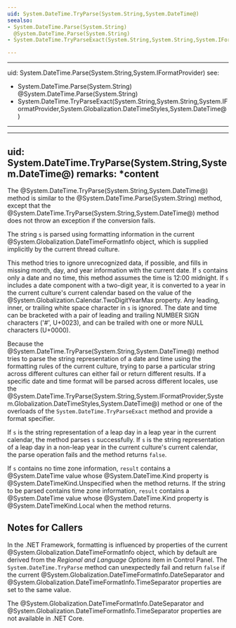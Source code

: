 ```yaml
---
uid: System.DateTime.TryParse(System.String,System.DateTime@)
seealso:
- System.DateTime.Parse(System.String)
  @System.DateTime.Parse(System.String)
- System.DateTime.TryParseExact(System.String,System.String,System.IFormatProvider,System.Globalization.DateTimeStyles,System.DateTime@)

---
```


---
uid: System.DateTime.Parse(System.String,System.IFormatProvider)
see:
- System.DateTime.Parse(System.String)
  @System.DateTime.Parse(System.String)
- System.DateTime.TryParseExact(System.String,System.String,System.IFormatProvider,System.Globalization.DateTimeStyles,System.DateTime@)

---

---
uid: System.DateTime.TryParse(System.String,System.DateTime@)
remarks: *content
---
The @System.DateTime.TryParse(System.String,System.DateTime@) method is similar to the @System.DateTime.Parse(System.String) method, except that the @System.DateTime.TryParse(System.String,System.DateTime@) method does not throw an exception if the conversion fails.

The string `s` is parsed using formatting information in the current @System.Globalization.DateTimeFormatInfo object, which is supplied implicitly by the current thread culture.

This method tries to ignore unrecognized data, if possible, and fills in missing month, day, and year information with the current date. If `s` contains only a date and no time, this method assumes the time is 12:00 midnight. If `s` includes a date component with a two-digit year, it is converted to a year in the current culture's current calendar based on the value of the @System.Globalization.Calendar.TwoDigitYearMax property. Any leading, inner, or trailing white space character in `s` is ignored. The date and time can be bracketed with a pair of leading and trailing NUMBER SIGN characters ('#', U+0023), and can be trailed with one or more NULL characters (U+0000).

Because the @System.DateTime.TryParse(System.String,System.DateTime@) method tries to parse the string representation of a date and time using the formatting rules of the current culture, trying to parse a particular string across different cultures can either fail or return different results. If a specific date and time format will be parsed across different locales, use the @System.DateTime.TryParse(System.String,System.IFormatProvider,System.Globalization.DateTimeStyles,System.DateTime@) method or one of the overloads of the `System.DateTime.TryParseExact` method and provide a format specifier.

If `s` is the string representation of a leap day in a leap year in the current calendar, the method parses `s` successfully. If `s` is the string representation of a leap day in a non-leap year in the current culture's current calendar, the parse operation fails and the method returns `false`.

If `s` contains no time zone information, `result` contains a @System.DateTime value whose @System.DateTime.Kind property is @System.DateTimeKind.Unspecified when the method returns. If the string to be parsed contains time zone information, `result` contains a @System.DateTime value whose @System.DateTime.Kind property is @System.DateTimeKind.Local when the method returns.

## Notes for Callers ##

In the .NET Framework, formatting is influenced by properties of the current @System.Globalization.DateTimeFormatInfo object, which by default are derived from the *Regional and Language Options* item in Control Panel. The `System.DateTime.TryParse` method can unexpectedly fail and return `false` if the current @System.Globalization.DateTimeFormatInfo.DateSeparator and @System.Globalization.DateTimeFormatInfo.TimeSeparator properties are set to the same value.

The @System.Globalization.DateTimeFormatInfo.DateSeparator and @System.Globalization.DateTimeFormatInfo.TimeSeparator properties are not available in .NET Core.

